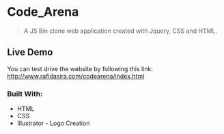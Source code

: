 # Code_Arena

> A JS Bin clone web application created with Jquery, CSS and HTML. 

## Live Demo

You can test drive the website by following this link: http://www.rafidasira.com/codearena/index.html

### Built With:

* HTML
* CSS
* Illustrator - Logo Creation

